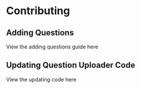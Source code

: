 # Contributing

## Adding Questions

View the adding questions guide here

## Updating Question Uploader Code

View the updating code here